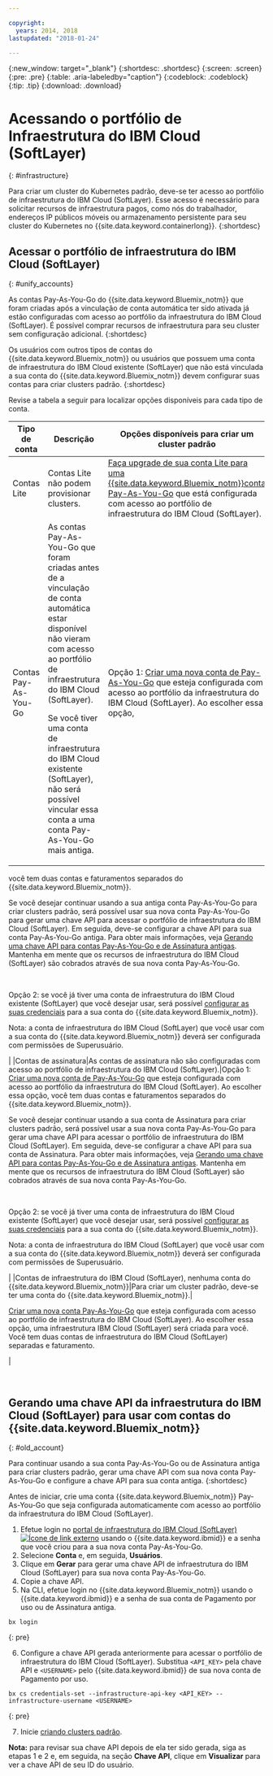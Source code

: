 ```yaml
---

copyright:
  years: 2014, 2018
lastupdated: "2018-01-24"

---
```


{:new_window: target="_blank"}
{:shortdesc: .shortdesc}
{:screen: .screen}
{:pre: .pre}
{:table: .aria-labeledby="caption"}
{:codeblock: .codeblock}
{:tip: .tip}
{:download: .download}


# Acessando o portfólio de Infraestrutura do IBM Cloud (SoftLayer)
{: #infrastructure}

Para criar um cluster do Kubernetes padrão, deve-se ter acesso ao portfólio de infraestrutura do IBM Cloud (SoftLayer). Esse acesso é necessário para solicitar recursos de infraestrutura pagos, como nós do trabalhador, endereços IP públicos móveis ou armazenamento persistente para seu cluster do Kubernetes no {{site.data.keyword.containerlong}}.
{:shortdesc}

## Acessar o portfólio de infraestrutura do IBM Cloud (SoftLayer)
{: #unify_accounts}

As contas Pay-As-You-Go do {{site.data.keyword.Bluemix_notm}} que foram criadas após a vinculação de conta automática ter sido ativada já estão configuradas com acesso ao portfólio da infraestrutura do IBM Cloud (SoftLayer). É possível comprar recursos de infraestrutura para seu cluster sem configuração adicional.
{:shortdesc}

Os usuários com outros tipos de contas do {{site.data.keyword.Bluemix_notm}} ou usuários que possuem uma conta de infraestrutura do IBM Cloud existente (SoftLayer) que não está vinculada a sua conta do {{site.data.keyword.Bluemix_notm}} devem configurar suas contas para criar clusters padrão.
{:shortdesc}

Revise a tabela a seguir para localizar opções disponíveis para cada tipo de conta.

|Tipo de conta|Descrição|Opções disponíveis para criar um cluster padrão|
|------------|-----------|----------------------------------------------|
|Contas Lite|Contas Lite não podem provisionar clusters.|[Faça upgrade de sua conta Lite para uma {{site.data.keyword.Bluemix_notm}}conta Pay-As-You-Go](/docs/account/index.html#billableacts) que está configurada com acesso ao portfólio de infraestrutura do IBM Cloud (SoftLayer).|
|Contas Pay-As-You-Go|As contas Pay-As-You-Go que foram criadas antes de a vinculação de conta automática estar disponível não vieram com acesso ao portfólio de infraestrutura do IBM Cloud (SoftLayer).<p>Se você tiver uma conta de infraestrutura do IBM Cloud existente (SoftLayer), não será possível vincular essa conta a uma conta Pay-As-You-Go mais antiga.</p>|Opção 1: [Criar uma nova conta de Pay-As-You-Go](/docs/account/index.html#billableacts) que esteja configurada com acesso ao portfólio da infraestrutura do IBM Cloud (SoftLayer). Ao escolher essa opção,
você tem duas contas e faturamentos separados do
{{site.data.keyword.Bluemix_notm}}.<p>Se você desejar continuar usando a sua antiga conta Pay-As-You-Go para criar clusters padrão, será possível usar sua nova conta Pay-As-You-Go para gerar uma chave API para acessar o portfólio de infraestrutura do IBM Cloud (SoftLayer). Em seguida, deve-se configurar a chave API
para sua conta Pay-As-You-Go antiga. Para obter mais informações, veja [Gerando
uma chave API para contas Pay-As-You-Go e de Assinatura antigas](#old_account). Mantenha em mente que os recursos de infraestrutura do IBM Cloud (SoftLayer) são cobrados através de sua nova conta Pay-As-You-Go.</p></br><p>Opção 2: se você já tiver uma conta de infraestrutura do IBM Cloud existente (SoftLayer) que você desejar usar, será possível [configurar as suas credenciais](cs_cli_reference.html#cs_credentials_set) para a sua conta do {{site.data.keyword.Bluemix_notm}}.</p><p>Nota: a conta de infraestrutura do IBM Cloud (SoftLayer) que você usar com a sua conta do {{site.data.keyword.Bluemix_notm}} deverá ser configurada com permissões de Superusuário.</p>|
|Contas de assinatura|As contas de assinatura não são configuradas com acesso ao portfólio de infraestrutura do IBM Cloud (SoftLayer).|Opção 1: [Criar uma nova conta de Pay-As-You-Go](/docs/account/index.html#billableacts) que esteja configurada com acesso ao portfólio da infraestrutura do IBM Cloud (SoftLayer). Ao escolher essa opção,
você tem duas contas e faturamentos separados do
{{site.data.keyword.Bluemix_notm}}.<p>Se você desejar continuar usando a sua conta de Assinatura para criar clusters padrão, será possível usar a sua nova conta Pay-As-You-Go para gerar uma chave API para acessar o portfólio de infraestrutura do IBM Cloud (SoftLayer). Em seguida, deve-se configurar a chave API
para sua conta de Assinatura. Para obter mais informações, veja [Gerando
uma chave API para contas Pay-As-You-Go e de Assinatura antigas](#old_account). Mantenha em mente que os recursos de infraestrutura do IBM Cloud (SoftLayer) são cobrados através de sua nova conta Pay-As-You-Go.</p></br><p>Opção 2: se você já tiver uma conta de infraestrutura do IBM Cloud existente (SoftLayer) que você desejar usar, será possível [configurar as suas credenciais](cs_cli_reference.html#cs_credentials_set) para a sua conta do {{site.data.keyword.Bluemix_notm}}.<p>Nota: a conta de infraestrutura do IBM Cloud (SoftLayer) que você usar com a sua conta do {{site.data.keyword.Bluemix_notm}} deverá ser configurada com permissões de Superusuário.</p>|
|Contas de infraestrutura do IBM Cloud (SoftLayer), nenhuma conta do {{site.data.keyword.Bluemix_notm}}|Para criar um cluster padrão, deve-se ter uma conta do {{site.data.keyword.Bluemix_notm}}.|<p>[Criar uma nova conta Pay-As-You-Go](/docs/account/index.html#billableacts) que esteja configurada com acesso ao portfólio de infraestrutura do IBM Cloud (SoftLayer). Ao escolher essa opção, uma infraestrutura IBM Cloud (SoftLayer) será criada para você. Você tem duas contas de infraestrutura do IBM Cloud (SoftLayer) separadas e faturamento.</p>|

<br />


## Gerando uma chave API da infraestrutura do IBM Cloud (SoftLayer) para usar com contas do {{site.data.keyword.Bluemix_notm}}
{: #old_account}

Para continuar usando a sua conta Pay-As-You-Go ou de Assinatura antiga para criar clusters padrão, gerar uma chave API com sua nova conta Pay-As-You-Go e configure a chave API para sua conta antiga.
{:shortdesc}

Antes de iniciar, crie uma conta {{site.data.keyword.Bluemix_notm}} Pay-As-You-Go que seja configurada automaticamente com acesso ao portfólio da infraestrutura do IBM Cloud (SoftLayer).

1.  Efetue login no [portal de infraestrutura do IBM Cloud (SoftLayer)![Ícone de link externo](../icons/launch-glyph.svg "Ícone de link externo")](https://control.softlayer.com/) usando o {{site.data.keyword.ibmid}} e a senha que você criou para a sua nova conta Pay-As-You-Go.
2.  Selecione **Conta** e, em seguida, **Usuários**.
3.  Clique em **Gerar** para gerar uma chave API de infraestrutura do IBM Cloud (SoftLayer) para sua nova conta Pay-As-You-Go.
4.  Copie a chave API.
5.  Na CLI, efetue login no {{site.data.keyword.Bluemix_notm}} usando o {{site.data.keyword.ibmid}} e a senha de sua conta de Pagamento por uso ou de Assinatura antiga.

  ```
  bx login
  ```
  {: pre}

6.  Configure a chave API gerada anteriormente para acessar o portfólio de infraestrutura do IBM Cloud (SoftLayer). Substitua `<API_KEY>` pela chave API e `<USERNAME>` pelo {{site.data.keyword.ibmid}} de sua nova conta de Pagamento por uso.

  ```
  bx cs credentials-set --infrastructure-api-key <API_KEY> --infrastructure-username <USERNAME>
  ```
  {: pre}

7.  Inicie [criando clusters padrão](cs_clusters.html#clusters_cli).

**Nota:** para revisar sua chave API depois de ela ter sido gerada, siga as etapas 1 e 2 e, em seguida, na seção **Chave API**, clique em **Visualizar** para ver a chave API de seu ID do usuário.
